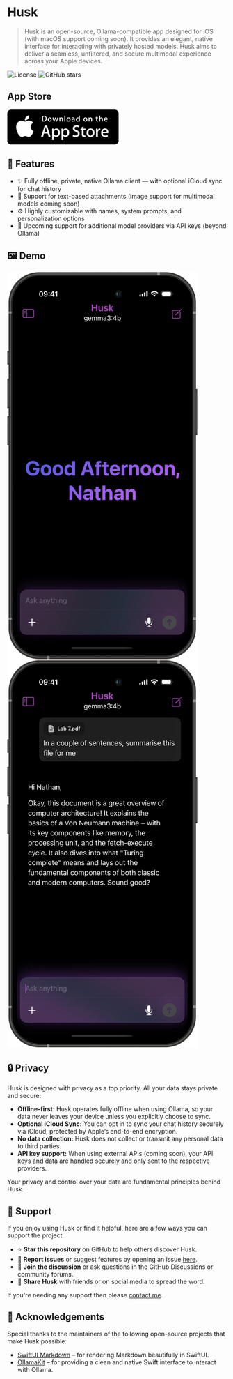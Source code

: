 # Husk

> Husk is an open-source, Ollama-compatible app designed for iOS (with macOS support coming soon). It provides an elegant, native interface for interacting with privately hosted models. Husk aims to deliver a seamless, unfiltered, and secure multimodal experience across your Apple devices.

![License](https://img.shields.io/github/license/nathan1258/husk)
![GitHub stars](https://img.shields.io/github/stars/nathan1258/husk?style=social)

## App Store

[<img src="https://github.com/Nathan1258/Husk/blob/main/assets/app-store.png">](https://apps.apple.com/gb/app/husk/id6746637464)

## 🚀 Features

- ✨ Fully offline, private, native Ollama client — with optional iCloud sync for chat history
- 📎 Support for text-based attachments (image support for multimodal models coming soon)
- ⚙️ Highly customizable with names, system prompts, and personalization options
- 🔌 Upcoming support for additional model providers via API keys (beyond Ollama)

## 🖼️ Demo

![Screenshot 1](https://github.com/Nathan1258/Husk/blob/main/assets/Husk%20-%20Generic%20Screenshot%20-%201.png)
![Screenshot 2](https://github.com/Nathan1258/Husk/blob/main/assets/Husk%20-%20Generic%20Screenshot%20-%202.png)

## 🔒 Privacy

Husk is designed with privacy as a top priority. All your data stays private and secure:

- **Offline-first:** Husk operates fully offline when using Ollama, so your data never leaves your device unless you explicitly choose to sync.
- **Optional iCloud Sync:** You can opt in to sync your chat history securely via iCloud, protected by Apple’s end-to-end encryption.
- **No data collection:** Husk does not collect or transmit any personal data to third parties.
- **API key support:** When using external APIs (coming soon), your API keys and data are handled securely and only sent to the respective providers.

Your privacy and control over your data are fundamental principles behind Husk.

## 🙏 Support

If you enjoy using Husk or find it helpful, here are a few ways you can support the project:

- ⭐️ **Star this repository** on GitHub to help others discover Husk.
- 🐞 **Report issues** or suggest features by opening an issue [here](https://github.com/Nathan1258/Husk/issues).
- 💬 **Join the discussion** or ask questions in the GitHub Discussions or community forums.
- 📢 **Share Husk** with friends or on social media to spread the word.

If you're needing any support then please [contact me](mailto:husk-app@pm.com).

## 🙏 Acknowledgements

Special thanks to the maintainers of the following open-source projects that make Husk possible:

- [SwiftUI Markdown](https://github.com/gonzalezreal/swift-markdown-ui) – for rendering Markdown beautifully in SwiftUI.
- [OllamaKit](https://github.com/kevinhermawan/OllamaKit) – for providing a clean and native Swift interface to interact with Ollama.
